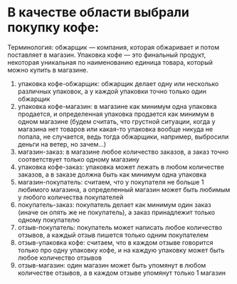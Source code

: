 # В качестве области выбрали покупку кофе:

Терминология: обжарщик — компания, которая обжаривает и потом поставляет в магазин. Упаковка кофе — это финальный продукт, некоторая уникальная по наименованию единица товара, который можно купить в магазине.

1) упаковка кофе-обжарщик: обжарщик делает одну или несколько различных упаковок, а у каждой упаковки точно только один обжарщик
2) упаковка кофе-магазин: в магазине как минимум одна упаковка продается, и определенная упаковка продается как минимум в одном магазине (будем считать, что грустной ситуации, когда у магазина нет товаров или какая-то упаковка вообще никуда не попала, не случается, ведь тогда обжарщики, например, выбросили деньги на ветер, но зачем...)
3) магазин-заказ: в магазине любое количество заказов, а заказ точно соответствует только одному магазину
4) упаковка кофе-заказ: упаковка может лежать в любом количестве заказов, а в заказе должна быть как минимум одна упаковка
5) магазин-покупатель: считаем, что у покупателя не больше 1 любимого магазина, а определенный магазин может быть любимым у любого количества покупателей
6) покупатель-заказ: покупатель делает как минимум один заказ (иначе он опять же не покупатель), а заказ принадлежит только одному покупателю
7) отзыв-покупатель: покупатель может написать любое количество отзывов, а каждый отзыв пишется только одним покупателем
8) отзыв-упаковка кофе: считаем, что в каждом отзыве говорится только про одну упаковку кофе, и на каждую упаковку может быть любое количество отзывов
9) отзыв-магазин: один магазин может быть упомянут в любом количестве отзывов, а в каждом отзыве упомянут только 1 магазин 